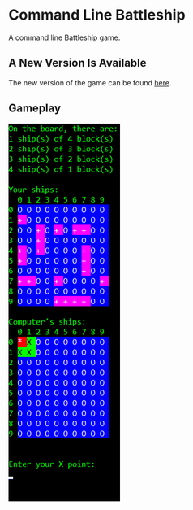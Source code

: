 # Command Line Battleship

A command line Battleship game.

## A New Version Is Available

The new version of the game can be found [here](https://github.com/yonimn2000/command-line-battleship-v2).

## Gameplay

![Gameplay](media/gameplay.gif)